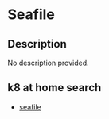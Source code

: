 # Seafile

## Description

No description provided.

## k8 at home search

- [seafile](https://nanne.dev/k8s-at-home-search/#/seafile)
